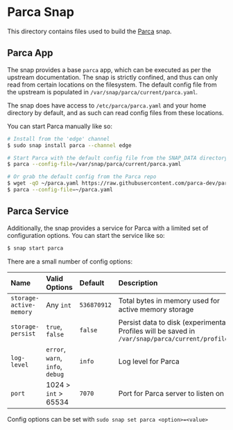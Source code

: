 # Parca Snap

This directory contains files used to build the [Parca](https://parca.dev) snap.

## Parca App

The snap provides a base `parca` app, which can be executed as per the upstream documentation. The
snap is strictly confined, and thus can only read from certain locations on the filesystem. The
default config file from the upstream is populated in `/var/snap/parca/current/parca.yaml`.

The snap does have access to `/etc/parca/parca.yaml` and your home directory by default, and as
such can read config files from these locations.

You can start Parca manually like so:

```bash
# Install from the 'edge' channel
$ sudo snap install parca --channel edge

# Start Parca with the default config file from the SNAP_DATA directory
$ parca --config-file=/var/snap/parca/current/parca.yaml

# Or grab the default config from the Parca repo
$ wget -qO ~/parca.yaml https://raw.githubusercontent.com/parca-dev/parca/main/parca.yaml
$ parca --config-file=~/parca.yaml
```

## Parca Service

Additionally, the snap provides a service for Parca with a limited set of configuration options.
You can start the service like so:

```bash
$ snap start parca
```

There are a small number of config options:

| Name                    | Valid Options                    | Default     | Description                                                                                        |
| :---------------------- | :------------------------------- | :---------- | :------------------------------------------------------------------------------------------------- |
| `storage-active-memory` | Any `int`                        | `536870912` | Total bytes in memory used for active memory storage                                               |
| `storage-persist`       | `true`, `false`                  | `false`     | Persist data to disk (experimental). Profiles will be saved in `/var/snap/parca/current/profiles/` |
| `log-level`             | `error`, `warn`, `info`, `debug` | `info`      | Log level for Parca                                                                                |
| `port`                  | 1024 > `int` > 65534             | `7070`      | Port for Parca server to listen on                                                                 |

Config options can be set with `sudo snap set parca <option>=<value>`
